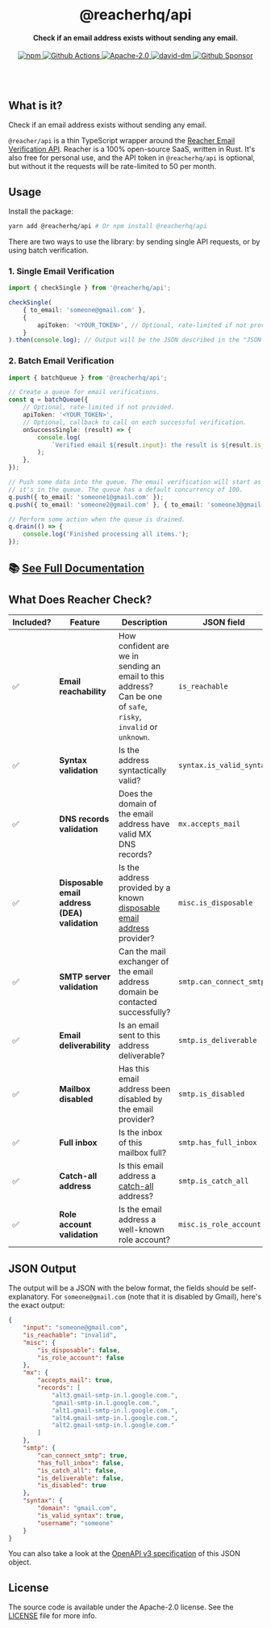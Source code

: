 <br /><br />

<h1 align="center">@reacherhq/api</h1>
<h4 align="center">Check if an email address exists without sending any email.</h4>

<p align="center">
  <a href="https://www.npmjs.com/package/@reacherhq/api">
    <img alt="npm" src="https://img.shields.io/npm/v/@reacherhq/api.svg" />
  </a>
  <a href="https://github.com/reacherhq/reacher-js/actions">
    <img alt="Github Actions" src="https://github.com/reacherhq/reacher-js/workflows/pr/badge.svg" />
  </a>
  <a href="https://opensource.org/licenses/Apache-2.0">
    <img alt="Apache-2.0" src="https://img.shields.io/badge/License-Apache%202.0-blue.svg" />
  </a>
  <a href="https://david-dm.org/reacherhq/reacher-js">
    <img alt="david-dm" src="https://img.shields.io/david/reacherhq/reacher-js.svg" />
  </a>
  <a href="https://github.com/sponsors/amaurymartiny">
  	<img alt="Github Sponsor" src="https://img.shields.io/static/v1?label=Sponsor&message=%E2%9D%A4&logo=GitHub&link=https://github.com/sponsors/amaurymartiny" />
  </a>
</p>

<br /><br />

## What is it?

Check if an email address exists without sending any email.

`@reacher/api` is a thin TypeScript wrapper around the [Reacher Email Verification API](https://reacher.email). Reacher is a 100% open-source SaaS, written in Rust. It's also free for personal use, and the API token in `@reacherhq/api` is optional, but without it the requests will be rate-limited to 50 per month.

## Usage

Install the package:

```bash
yarn add @reacherhq/api # Or npm install @reacherhq/api
```

There are two ways to use the library: by sending single API requests, or by using batch verification.

### 1. Single Email Verification

```typescript
import { checkSingle } from '@reacherhq/api';

checkSingle(
	{ to_email: 'someone@gmail.com' },
	{
		apiToken: '<YOUR_TOKEN>', // Optional, rate-limited if not provided.
	}
).then(console.log); // Output will be the JSON described in the "JSON Output" section below.
```

### 2. Batch Email Verification

```typescript
import { batchQueue } from '@reacherhq/api';

// Create a queue for email verifications.
const q = batchQueue({
	// Optional, rate-limited if not provided.
	apiToken: '<YOUR_TOKEN>',
	// Optional, callback to call on each successful verification.
	onSuccessSingle: (result) => {
		console.log(
			`Verified email ${result.input}: the result is ${result.is_reachable}.`
		);
	},
});

// Push some data into the queue. The email verification will start as soon as
// it's in the queue. The queue has a default concurrency of 100.
q.push({ to_email: 'someone1@gmail.com' });
q.push({ to_email: 'someone2@gmail.com' }, { to_email: 'someone3@gmail.com' });

// Perform some action when the queue is drained.
q.drain(() => {
	console.log('Finished processing all items.');
});
```

## 📚 [See Full Documentation](https://github.com/reacherhq/reacher-js/tree/master/docs/modules)

## What Does Reacher Check?

| Included? | Feature                                       | Description                                                                                                                     | JSON field               |
| --------- | --------------------------------------------- | ------------------------------------------------------------------------------------------------------------------------------- | ------------------------ |
| ✅        | **Email reachability**                        | How confident are we in sending an email to this address? Can be one of `safe`, `risky`, `invalid` or `unknown`.                | `is_reachable`           |
| ✅        | **Syntax validation**                         | Is the address syntactically valid?                                                                                             | `syntax.is_valid_syntax` |
| ✅        | **DNS records validation**                    | Does the domain of the email address have valid MX DNS records?                                                                 | `mx.accepts_mail`        |
| ✅        | **Disposable email address (DEA) validation** | Is the address provided by a known [disposable email address](https://en.wikipedia.org/wiki/Disposable_email_address) provider? | `misc.is_disposable`     |
| ✅        | **SMTP server validation**                    | Can the mail exchanger of the email address domain be contacted successfully?                                                   | `smtp.can_connect_smtp`  |
| ✅        | **Email deliverability**                      | Is an email sent to this address deliverable?                                                                                   | `smtp.is_deliverable`    |
| ✅        | **Mailbox disabled**                          | Has this email address been disabled by the email provider?                                                                     | `smtp.is_disabled`       |
| ✅        | **Full inbox**                                | Is the inbox of this mailbox full?                                                                                              | `smtp.has_full_inbox`    |
| ✅        | **Catch-all address**                         | Is this email address a [catch-all](https://debounce.io/blog/help/what-is-a-catch-all-or-accept-all/) address?                  | `smtp.is_catch_all`      |
| ✅        | **Role account validation**                   | Is the email address a well-known role account?                                                                                 | `misc.is_role_account`   |

## JSON Output

The output will be a JSON with the below format, the fields should be self-explanatory. For `someone@gmail.com` (note that it is disabled by Gmail), here's the exact output:

```json
{
	"input": "someone@gmail.com",
	"is_reachable": "invalid",
	"misc": {
		"is_disposable": false,
		"is_role_account": false
	},
	"mx": {
		"accepts_mail": true,
		"records": [
			"alt3.gmail-smtp-in.l.google.com.",
			"gmail-smtp-in.l.google.com.",
			"alt1.gmail-smtp-in.l.google.com.",
			"alt4.gmail-smtp-in.l.google.com.",
			"alt2.gmail-smtp-in.l.google.com."
		]
	},
	"smtp": {
		"can_connect_smtp": true,
		"has_full_inbox": false,
		"is_catch_all": false,
		"is_deliverable": false,
		"is_disabled": true
	},
	"syntax": {
		"domain": "gmail.com",
		"is_valid_syntax": true,
		"username": "someone"
	}
}
```

You can also take a look at the [OpenAPI v3 specification](https://reacher.email/docs#operation/post-check-email) of this JSON object.

## License

The source code is available under the Apache-2.0 license. See the [LICENSE](./LICENSE) file for more info.
